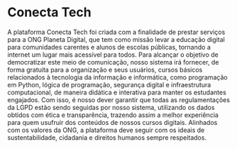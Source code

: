 # Conecta Tech

A plataforma Conecta Tech foi criada com a finalidade de prestar serviços para a ONG Planeta Digital, que tem como missão levar a educação digital para comunidades carentes e alunos de escolas públicas, tornando a internet um lugar mais acessível para todos.
Para alcançar o objetivo de democratizar este meio de comunicação, nosso sistema irá fornecer, de forma gratuita para a organização e seus usuários, cursos básicos relacionados à tecnologia da informação e informática, como programação em Python, lógica de programação, segurança digital e infraestrutura computacional, de maneira didática e interativa para manter os estudantes engajados.
Com isso, é nosso dever garantir que todas as regulamentações da LGPD estão sendo seguidas por nosso sistema, utilizando os dados obtidos com ética e transparência, trazendo assim a melhor experiência para quem usufruir dos conteúdos de nossos cursos digitais. Alinhados com os valores da ONG, a plataforma deve seguir com os ideais de sustentabilidade, cidadania e direitos humanos sempre respeitados.
